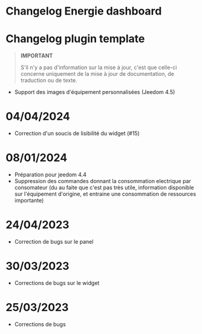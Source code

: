 # Changelog Energie dashboard

# Changelog plugin template

>**IMPORTANT**
>
>S'il n'y a pas d'information sur la mise à jour, c'est que celle-ci concerne uniquement de la mise à jour de documentation, de traduction ou de texte.

- Support des images d'équipement personnalisées (Jeedom 4.5)

# 04/04/2024

- Correction d'un soucis de lisibilité du widget (#15)

# 08/01/2024

- Préparation pour jeedom 4.4
- Suppression des commandes donnant la consommation electrique par consomateur (du au faite que c'est pas très utile, information disponible sur l'équipement d'origine, et entraine une consommation de ressources importante)

# 24/04/2023

- Correction de bugs sur le panel

# 30/03/2023

- Corrections de bugs sur le widget

# 25/03/2023

- Corrections de bugs
